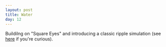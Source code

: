 ```yaml
---
layout: post
title: Water
day: 12
---
```


Buildilng on "Square Eyes" and introducing a classic ripple simulation (see [here](http://freespace.virgin.net/hugo.elias/graphics/x_water.htm) if you're curious).